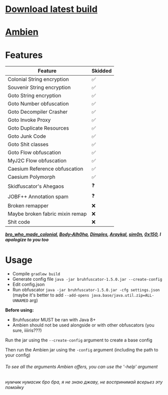 # [Download latest build](https://github.com/erxson/Bruhfuscator/actions)

# [Ambien](https://github.com/iiiiiiiris/Ambien)

# Features
| Feature                         | Skidded |
|---------------------------------|---------|
| Colonial String encryption      | ✅       |
| Souvenir String encryption      | ✅       |
| Goto String encryption          | ✅       |
| Goto Number obfuscation         | ✅       |
| Goto Decompiler Crasher         | ✅       |
| Goto Invoke Proxy               | ✅       |
| Goto Duplicate Resources        | ✅       |
| Goto Junk Code                  | ✅       |
| Goto Shit classes               | ✅       |
| Goto Flow obfuscation           | ✅       |
| MyJ2C Flow obfuscation          | ✅       |
| Caesium Reference obfuscation   | ✅       |
| Caesium Polymorph               | ✅       |
| Skidfuscator's Ahegaos          | ❓       |
| JOBF++ Annotation spam          | ❓       |
| Broken remapper                 | ❌       |
| Maybe broken fabric mixin remap | ❌       |
| Shit code                       | ❌       |

**_[bro_who_made_colonial](https://github.com/ColonialBuilders/ColonialObfuscator), [Body-Alh0ha](https://github.com/Body-Alhoha/Souvenir), [Dimples](https://github.com/Dimples1337/goto-java-obfuscator), [Araykal](https://github.com/MyJ2c/Open-MyJ2c), [sim0n](https://github.com/sim0n/Caesium), [0x150](https://github.com/0x3C50), I apologize to you too_**

# Usage
* Compile `gradlew build`
* Generate config file `java -jar bruhfuscator-1.5.0.jar --create-config`
* Edit config.json
* Run obfuscator `java -jar bruhfuscator-1.5.0.jar -cfg settings.json` (maybe it's better to add `--add-opens java.base/java.util.zip=ALL-UNNAMED` arg)

**Before using:**
* Bruhfuscator MUST be ran with Java 8+
* Ambien should not be used alongside or with other obfuscators (you sure, iiiiris???)

Run the jar using the `--create-config` argument to create a base config

Then run the Ambien jar using the `-config` argument (including the path to your config)

###### To see all the arguments Ambien offers, you can use the '-help' argument


###### нумчик нумасик бро бра, я не знаю джаву, не воспринимай всерьез эту помойку
